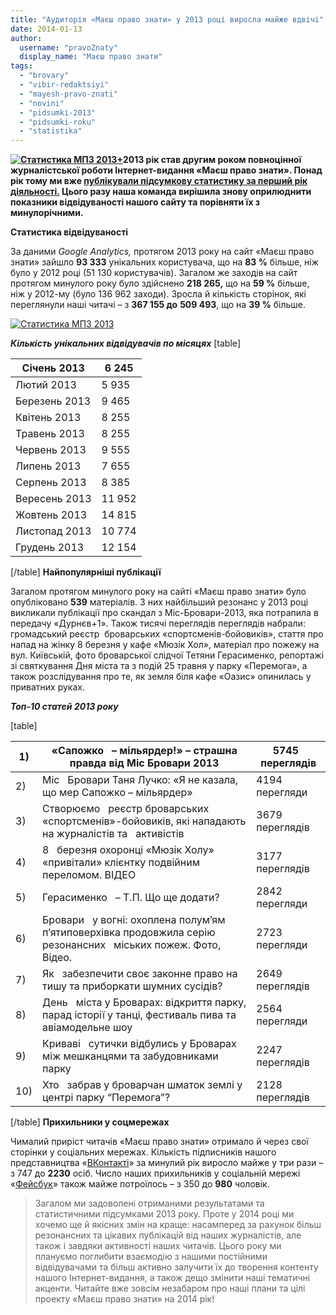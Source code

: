```yaml
---
title: "Аудиторія «Маєш право знати» у 2013 році виросла майже вдвічі"
date: 2014-01-13
author: 
  username: "pravoZnaty"
  display_name: "Маєш право знати"
tags: 
  - "brovary"
  - "vibir-redaktsiyi"
  - "mayesh-pravo-znati"
  - "novini"
  - "pidsumki-2013"
  - "pidsumki-roku"
  - "statistika"
---
```


**[![Статистика МПЗ 2013+](https://mpz.brovary.org/wp-content/uploads/2014/01/Statistika-MPZ-2013-.jpg)](https://mpz.brovary.org/wp-content/uploads/2014/01/Statistika-MPZ-2013-.jpg)2013 рік став другим роком повноцінної журналістської роботи Інтернет-видання «Маєш право знати». Понад рік тому ми вже [публікували підсумкову статистику за перший рік діяльності.](https://mpz.brovary.org/mayesh-pravo-znati-2012-pidsumki-roboti-u-podiyah-ta-tsifrah/) Цього разу наша команда вирішила знову оприлюднити показники відвідуваності нашого сайту та порівняти їх з минулорічними.**

**Статистика відвідуваності**

За даними _Google Analytics,_ протягом 2013 року на сайт «Маєш право знати» зайшло **93 333** унікальних користувача, що на **83 %** більше, ніж було у 2012 році (51 130 користувачів). Загалом же заходів на сайт протягом минулого року було здійснено **218 265,** що на **59 %** більше, ніж у 2012-му (було 136 962 заходи). Зросла й кількість сторінок, які переглянули наші читачі – з **367 155 до** **509 493**, що на **39 %** більше.

[![Статистика МПЗ 2013](https://mpz.brovary.org/wp-content/uploads/2014/01/Statistika-MPZ-2013.jpg)](https://mpz.brovary.org/wp-content/uploads/2014/01/Statistika-MPZ-2013.jpg)

**_Кількість унікальних відвідувачів по місяцях_** \[table\]

| Січень 2013 | 6 245 |
| --- | --- |
| Лютий 2013 | 5 935 |
| Березень 2013 | 9 465 |
| Квітень 2013 | 8 255 |
| Травень 2013 | 8 255 |
| Червень 2013 | 9 555 |
| Липень 2013 | 7 655 |
| Серпень 2013 | 8 385 |
| Вересень 2013 | 11 952 |
| Жовтень 2013 | 14 815 |
| Листопад 2013 | 10 774 |
| Грудень 2013 | 12 154 |

\[/table\] **Найпопулярніші публікації**

Загалом протягом минулого року на сайті «Маєш право знати» було опубліковано **539** матеріалів. З них найбільший резонанс у 2013 році викликали публікації про скандал з Міс-Бровари-2013, яка потрапила в передачу «Дурнєв+1». Також тисячі переглядів переглядів набрали: громадський реєстр  броварських «спортсменів-бойовиків», стаття про напад на жінку 8 березня у кафе «Мюзік Хол», матеріал про пожежу на вул. Київській, фото броварської слідчої Тетяни Герасименко, репортажі зі святкування Дня міста та з подій 25 травня у парку «Перемога», а також розслідування про те, як земля біля кафе «Оазис» опинилась у приватних руках.

**_Топ-10 статей 2013 року_**

\[table\]

| 1) | «Сапожко   – мільярдер!» – страшна правда від Міс Бровари 2013 | 5745   переглядів |
| --- | --- | --- |
| 2) | Міс   Бровари Таня Лучко: «Я не казала, що мер Сапожко – мільярдер» | 4194   перегляди |
| 3) | Створюємо   реєстр броварських «спортсменів»-бойовиків, які нападають на журналістів та   активістів | 3679   переглядів |
| 4) | 8   березня охоронці «Мюзік Холу» «привітали» клієнтку подвійним переломом. ВІДЕО | 3177   переглядів |
| 5) | Герасименко   – Т.П. Що ще додати? | 2842   перегляди |
| 6) | Бровари   у вогні: охоплена полум’ям п’ятиповерхівка продовжила серію резонансних   міських пожеж. Фото, Відео. | 2723   перегляди |
| 7) | Як   забезпечити своє законне право на тишу та приборкати шумних сусідів? | 2649   переглядів |
| 8) | День   міста у Броварах: відкриття парку, парад історії у танці, фестиваль пива та   авіамодельне шоу | 2564   перегляди |
| 9) | Криваві   сутички відбулись у Броварах між мешканцями та забудовниками парку | 2247   переглядів |
| 10) | Хто   забрав у броварчан шматок землі у центрі парку “Перемога”? | 2128   переглядів |

\[/table\] **Прихильники у соцмережах**

Чималий приріст читачів «Маєш право знати» отримало й через свої сторінки у соціальних мережах. Кількість підписників нашого представництва «[ВКонтакті](http://vk.com/pravo.znaty.brovary)» за минулий рік виросло майже у три рази – з 747 до **2230** осіб. Число наших прихильників у соціальній мережі «[Фейсбук](http://www.facebook.com/pravo.znaty.brovary)» також майже потроїлось – з 350 до **980** чоловік.

> Загалом ми задоволені отриманими результатами та статистичними підсумками 2013 року. Проте у 2014 році ми хочемо ще й якісних змін на краще: насамперед за рахунок більш резонансних та цікавих публікацій від наших журналістів, але також і завдяки активності наших читачів. Цього року ми плануємо поглибити взаємодію з нашими постійними відвідувачами та більш активно залучити їх до творення контенту нашого Інтернет-видання, а також дещо змінити наші тематичні акценти. Читайте вже зовсім незабаром про наші плани та цілі проекту «Маєш право знати» на 2014 рік!
